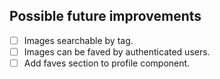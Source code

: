 ## Possible future improvements
- [ ] Images searchable by tag.
- [ ] Images can be faved by authenticated users.
- [ ] Add faves section to profile component.
